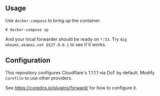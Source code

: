 ## Usage

Use `docker-compose` to bring up the container.

```
# docker-compose up
```

And your local forwarder should be ready on `*:53`. Try `dig whoami.akamai.net @127.0.0.1` to see if it works.

## Configuration

This repository configures Cloudflare's 1.1.1.1 via DoT by default. Modify `Corefile` to use other providers.

See https://coredns.io/plugins/forward/ for how to configure it.
